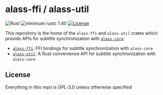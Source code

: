 # alass-ffi / alass-util

![Rust](https://github.com/Wsiegenthaler/sobol-rs/workflows/build/badge.svg)
![minimum rustc 1.40](https://img.shields.io/badge/rustc-1.40+-red.svg)
[![License](https://img.shields.io/badge/License-GPL--3.0-blue.svg)](https://opensource.org/licenses/GPL-3.0)

This repository is the home of the `alass-ffi` and `alass-util` crates which provide APIs for subtitle synchronization with [`alass-core`](https://crates.io/crates/alass-core):

* [`alass-ffi`](https://github.com/wsiegenthaler/alass-ffi/tree/master/ffi): FFI bindings for subtitle synchronization with `alass-core`
* [`alass-util`](https://github.com/wsiegenthaler/alass-ffi/tree/master/util): A Rust convenience API for subtitle synchronization with `alass-core`

## License

Everything in this repo is GPL-3.0 unless otherwise specified
